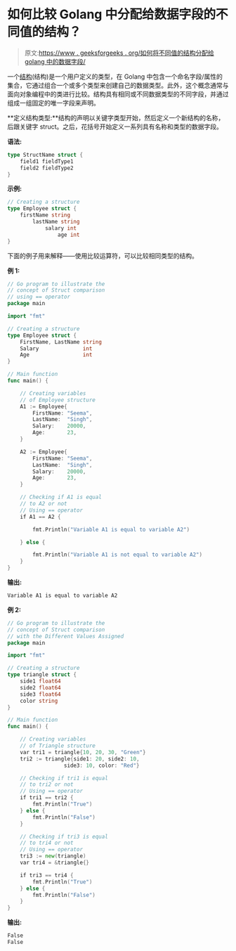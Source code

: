 # 如何比较 Golang 中分配给数据字段的不同值的结构？

> 原文:[https://www . geeksforgeeks . org/如何将不同值的结构分配给 golang 中的数据字段/](https://www.geeksforgeeks.org/how-to-compare-structs-with-the-different-values-assigned-to-data-fields-in-golang/)

一个[结构](https://www.geeksforgeeks.org/structures-in-golang/)(结构)是一个用户定义的类型，在 Golang 中包含一个命名字段/属性的集合，它通过组合一个或多个类型来创建自己的数据类型。此外，这个概念通常与面向对象编程中的类进行比较。结构具有相同或不同数据类型的不同字段，并通过组成一组固定的唯一字段来声明。

**定义结构类型:**结构的声明以关键字类型开始，然后定义一个新结构的名称，后跟关键字 struct。之后，花括号开始定义一系列具有名称和类型的数据字段。

**语法:**

```go
type StructName struct {
    field1 fieldType1
    field2 fieldType2
}

```

**示例:**

```go
// Creating a structure
type Employee struct {
    firstName string
        lastName string
            salary int
                age int
}
```

下面的例子用来解释——使用比较运算符，可以比较相同类型的结构。

**例 1:**

```go
// Go program to illustrate the
// concept of Struct comparison
// using == operator
package main

import "fmt"

// Creating a structure
type Employee struct {
    FirstName, LastName string
    Salary              int
    Age                 int
}

// Main function
func main() {

    // Creating variables
    // of Employee structure
    A1 := Employee{
        FirstName: "Seema",
        LastName:  "Singh",
        Salary:    20000,
        Age:       23,
    }

    A2 := Employee{
        FirstName: "Seema",
        LastName:  "Singh",
        Salary:    20000,
        Age:       23,
    }

    // Checking if A1 is equal
    // to A2 or not
    // Using == operator
    if A1 == A2 {

        fmt.Println("Variable A1 is equal to variable A2")

    } else {

        fmt.Println("Variable A1 is not equal to variable A2")
    }
}
```

**输出:**

```go
Variable A1 is equal to variable A2
```

**例 2:**

```go
// Go program to illustrate the
// concept of Struct comparison
// with the Different Values Assigned
package main

import "fmt"

// Creating a structure
type triangle struct {
    side1 float64
    side2 float64
    side3 float64
    color string
}

// Main function
func main() {

    // Creating variables
    // of Triangle structure
    var tri1 = triangle{10, 20, 30, "Green"}
    tri2 := triangle{side1: 20, side2: 10,
                  side3: 10, color: "Red"}

    // Checking if tri1 is equal
    // to tri2 or not
    // Using == operator
    if tri1 == tri2 {
        fmt.Println("True")
    } else {
        fmt.Println("False")
    }

    // Checking if tri3 is equal
    // to tri4 or not
    // Using == operator
    tri3 := new(triangle)
    var tri4 = &triangle{}

    if tri3 == tri4 {
        fmt.Println("True")
    } else {
        fmt.Println("False")
    }
}
```

**输出:**

```go
False
False
```